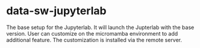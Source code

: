 # data-sw-jupyterlab
The base setup for the Jupyterlab. It will launch the Jupterlab with the base version.
User can customize on the micromamba environment to add additional feature. The customization
is installed via the remote server.
